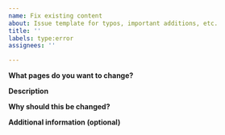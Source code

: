 ```yaml
---
name: Fix existing content
about: Issue template for typos, important additions, etc.
title: ''
labels: type:error
assignees: ''

---
```


**What pages do you want to change?**
<!-- Provide links to the pages you want to change. -->

**Description**
<!-- Add a description about why we should change
 the content. -->

**Why should this be changed?**
<!-- This will tell us why this is required to be changed. -->

**Additional information (optional)**
